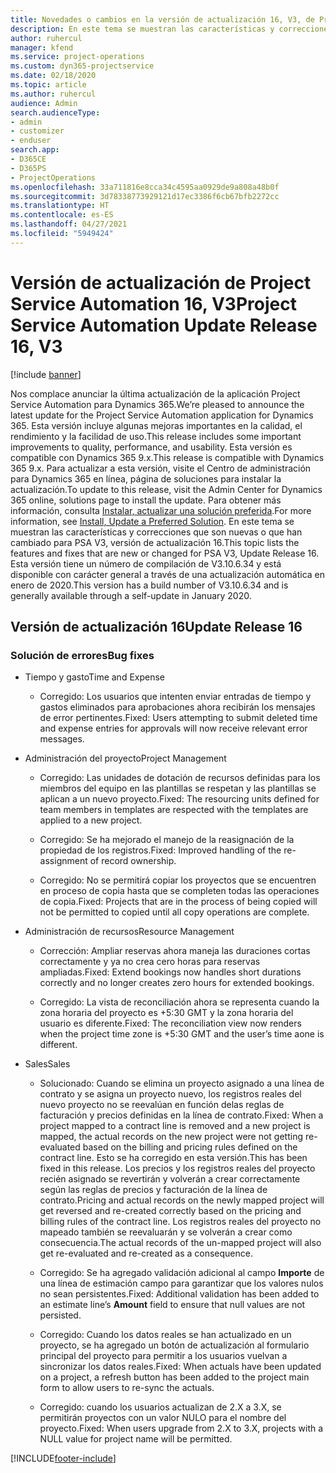 ```yaml
---
title: Novedades o cambios en la versión de actualización 16, V3, de Project Service Automation
description: En este tema se muestran las características y correcciones que están disponibles en la versión de actualización 16, V3, de Project Service Automation.
author: ruhercul
manager: kfend
ms.service: project-operations
ms.custom: dyn365-projectservice
ms.date: 02/18/2020
ms.topic: article
ms.author: ruhercul
audience: Admin
search.audienceType:
- admin
- customizer
- enduser
search.app:
- D365CE
- D365PS
- ProjectOperations
ms.openlocfilehash: 33a711816e8cca34c4595aa0929de9a808a48b0f
ms.sourcegitcommit: 3d78338773929121d17ec3386f6cb67bfb2272cc
ms.translationtype: HT
ms.contentlocale: es-ES
ms.lasthandoff: 04/27/2021
ms.locfileid: "5949424"
---
```

# <a name="project-service-automation-update-release-16-v3"></a><span data-ttu-id="3c8c2-103">Versión de actualización de Project Service Automation 16, V3</span><span class="sxs-lookup"><span data-stu-id="3c8c2-103">Project Service Automation Update Release 16, V3</span></span>

[!include [banner](../includes/psa-now-project-operations.md)]

<span data-ttu-id="3c8c2-104">Nos complace anunciar la última actualización de la aplicación Project Service Automation para Dynamics 365.</span><span class="sxs-lookup"><span data-stu-id="3c8c2-104">We’re pleased to announce the latest update for the Project Service Automation application for Dynamics 365.</span></span> <span data-ttu-id="3c8c2-105">Esta versión incluye algunas mejoras importantes en la calidad, el rendimiento y la facilidad de uso.</span><span class="sxs-lookup"><span data-stu-id="3c8c2-105">This release includes some important improvements to quality, performance, and usability.</span></span>  <span data-ttu-id="3c8c2-106">Esta versión es compatible con Dynamics 365 9.x.</span><span class="sxs-lookup"><span data-stu-id="3c8c2-106">This release is compatible with Dynamics 365 9.x.</span></span> <span data-ttu-id="3c8c2-107">Para actualizar a esta versión, visite el Centro de administración para Dynamics 365 en línea, página de soluciones para instalar la actualización.</span><span class="sxs-lookup"><span data-stu-id="3c8c2-107">To update to this release, visit the Admin Center for Dynamics 365 online, solutions page to install the update.</span></span> <span data-ttu-id="3c8c2-108">Para obtener más información, consulta [Instalar, actualizar una solución preferida](/dynamics365/project-service/upgrade-psa-home-page).</span><span class="sxs-lookup"><span data-stu-id="3c8c2-108">For more information, see [Install, Update a Preferred Solution](/dynamics365/project-service/upgrade-psa-home-page).</span></span>
<span data-ttu-id="3c8c2-109">En este tema se muestran las características y correcciones que son nuevas o que han cambiado para PSA V3, versión de actualización 16.</span><span class="sxs-lookup"><span data-stu-id="3c8c2-109">This topic lists the features and fixes that are new or changed for PSA V3, Update Release 16.</span></span> <span data-ttu-id="3c8c2-110">Esta versión tiene un número de compilación de V3.10.6.34 y está disponible con carácter general a través de una actualización automática en enero de 2020.</span><span class="sxs-lookup"><span data-stu-id="3c8c2-110">This version has a build number of V3.10.6.34 and is generally available through a self-update in January 2020.</span></span>


## <a name="update-release-16"></a><span data-ttu-id="3c8c2-111">Versión de actualización 16</span><span class="sxs-lookup"><span data-stu-id="3c8c2-111">Update Release 16</span></span>

### <a name="bug-fixes"></a><span data-ttu-id="3c8c2-112">Solución de errores</span><span class="sxs-lookup"><span data-stu-id="3c8c2-112">Bug fixes</span></span>

-   <span data-ttu-id="3c8c2-113">Tiempo y gasto</span><span class="sxs-lookup"><span data-stu-id="3c8c2-113">Time and Expense</span></span>

    -   <span data-ttu-id="3c8c2-114">Corregido: Los usuarios que intenten enviar entradas de tiempo y gastos eliminados para aprobaciones ahora recibirán los mensajes de error pertinentes.</span><span class="sxs-lookup"><span data-stu-id="3c8c2-114">Fixed: Users attempting to submit deleted time and expense entries for approvals will now receive relevant error messages.</span></span>

-   <span data-ttu-id="3c8c2-115">Administración del proyecto</span><span class="sxs-lookup"><span data-stu-id="3c8c2-115">Project Management</span></span>

    -   <span data-ttu-id="3c8c2-116">Corregido: Las unidades de dotación de recursos definidas para los miembros del equipo en las plantillas se respetan y las plantillas se aplican a un nuevo proyecto.</span><span class="sxs-lookup"><span data-stu-id="3c8c2-116">Fixed: The resourcing units defined for team members in templates are respected with the templates are applied to a new project.</span></span>

    -   <span data-ttu-id="3c8c2-117">Corregido: Se ha mejorado el manejo de la reasignación de la propiedad de los registros.</span><span class="sxs-lookup"><span data-stu-id="3c8c2-117">Fixed: Improved handling of the re-assignment of record ownership.</span></span>

    -   <span data-ttu-id="3c8c2-118">Corregido: No se permitirá copiar los proyectos que se encuentren en proceso de copia hasta que se completen todas las operaciones de copia.</span><span class="sxs-lookup"><span data-stu-id="3c8c2-118">Fixed: Projects that are in the process of being copied will not be permitted to copied until all copy operations are complete.</span></span>

-   <span data-ttu-id="3c8c2-119">Administración de recursos</span><span class="sxs-lookup"><span data-stu-id="3c8c2-119">Resource Management</span></span>

    -   <span data-ttu-id="3c8c2-120">Corrección: Ampliar reservas ahora maneja las duraciones cortas correctamente y ya no crea cero horas para reservas ampliadas.</span><span class="sxs-lookup"><span data-stu-id="3c8c2-120">Fixed: Extend bookings now handles short durations correctly and no longer creates zero hours for extended bookings.</span></span>

    -   <span data-ttu-id="3c8c2-121">Corregido: La vista de reconciliación ahora se representa cuando la zona horaria del proyecto es +5:30 GMT y la zona horaria del usuario es diferente.</span><span class="sxs-lookup"><span data-stu-id="3c8c2-121">Fixed: The reconciliation view now renders when the project time zone is +5:30 GMT and the user’s time aone is different.</span></span>

-   <span data-ttu-id="3c8c2-122">Sales</span><span class="sxs-lookup"><span data-stu-id="3c8c2-122">Sales</span></span>

    -   <span data-ttu-id="3c8c2-123">Solucionado: Cuando se elimina un proyecto asignado a una línea de contrato y se asigna un proyecto nuevo, los registros reales del nuevo proyecto no se reevalúan en función delas reglas de facturación y precios definidas en la línea de contrato.</span><span class="sxs-lookup"><span data-stu-id="3c8c2-123">Fixed: When a project mapped to a contract line is removed and a new project is mapped, the actual records on the new project were not getting re-evaluated based on the billing and pricing rules defined on the contract line.</span></span> <span data-ttu-id="3c8c2-124">Esto se ha corregido en esta versión.</span><span class="sxs-lookup"><span data-stu-id="3c8c2-124">This has been fixed in this release.</span></span> <span data-ttu-id="3c8c2-125">Los precios y los registros reales del proyecto recién asignado se revertirán y volverán a crear correctamente según las reglas de precios y facturación de la línea de contrato.</span><span class="sxs-lookup"><span data-stu-id="3c8c2-125">Pricing and actual records on the newly mapped project will get reversed and re-created correctly based on the pricing and billing rules of the contract line.</span></span> <span data-ttu-id="3c8c2-126">Los registros reales del proyecto no mapeado también se reevaluarán y se volverán a crear como consecuencia.</span><span class="sxs-lookup"><span data-stu-id="3c8c2-126">The actual records of the un-mapped project will also get re-evaluated and re-created as a consequence.</span></span>

    -   <span data-ttu-id="3c8c2-127">Corregido: Se ha agregado validación adicional al campo **Importe** de una línea de estimación campo para garantizar que los valores nulos no sean persistentes.</span><span class="sxs-lookup"><span data-stu-id="3c8c2-127">Fixed: Additional validation has been added to an estimate line’s **Amount** field to ensure that null values are not persisted.</span></span>

    -   <span data-ttu-id="3c8c2-128">Corregido: Cuando los datos reales se han actualizado en un proyecto, se ha agregado un botón de actualización al formulario principal del proyecto para permitir a los usuarios vuelvan a sincronizar los datos reales.</span><span class="sxs-lookup"><span data-stu-id="3c8c2-128">Fixed: When actuals have been updated on a project, a refresh button has been added to the project main form to allow users to re-sync the actuals.</span></span>

    -   <span data-ttu-id="3c8c2-129">Corregido: cuando los usuarios actualizan de 2.X a 3.X, se permitirán proyectos con un valor NULO para el nombre del proyecto.</span><span class="sxs-lookup"><span data-stu-id="3c8c2-129">Fixed: When users upgrade from 2.X to 3.X, projects with a NULL value for project name will be permitted.</span></span>



[!INCLUDE[footer-include](../includes/footer-banner.md)]